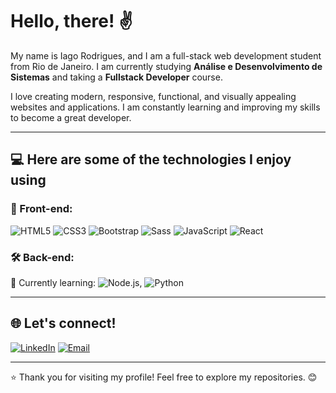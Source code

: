 # Hello, there! ✌️

My name is Iago Rodrigues, and I am a full-stack web development student from Rio de Janeiro.
I am currently studying **Análise e Desenvolvimento de Sistemas** and taking a **Fullstack Developer** course.

I love creating modern, responsive, functional, and visually appealing websites and applications.
I am constantly learning and improving my skills to become a great developer.

---

## 💻 Here are some of the technologies I enjoy using

### 🚀 Front-end:

![HTML5](https://img.shields.io/badge/HTML5-E34F26?style=for-the-badge&logo=html5&logoColor=white)
![CSS3](https://img.shields.io/badge/CSS3-1572B6?style=for-the-badge&logo=css3&logoColor=white)
![Bootstrap](https://img.shields.io/badge/Bootstrap-563D7C?style=for-the-badge&logo=bootstrap&logoColor=blue)
![Sass](https://img.shields.io/badge/Sass-hotpink?style=for-the-badge&logo=sass&logoColor=white)
![JavaScript](https://img.shields.io/badge/JavaScript-F7DF1E?style=for-the-badge&logo=javascript&logoColor=black)
![React](https://img.shields.io/badge/React-20232A?style=for-the-badge&logo=react&logoColor=61DAFB)

### 🛠️ Back-end:

🌱 Currently learning: ![Node.js](https://img.shields.io/badge/Node.js-43853D?style=for-the-badge&logo=node.js&logoColor=green), ![Python](https://img.shields.io/badge/Python-3776AB?style=for-the-badge&logo=python&logoColor=yellow)

---

## 🌐 Let's connect!

[![LinkedIn](https://img.shields.io/badge/-LinkedIn-0A66C2?style=for-the-badge&logo=linkedin&logoColor=white)](https://www.linkedin.com/in/iago-rodriguess/)
[![Email](https://img.shields.io/badge/-Email-EA4335?style=for-the-badge&logo=gmail&logoColor=white)](mailto:Iagovendas93@gmail.com)

---

⭐ Thank you for visiting my profile! Feel free to explore my repositories. 😊
